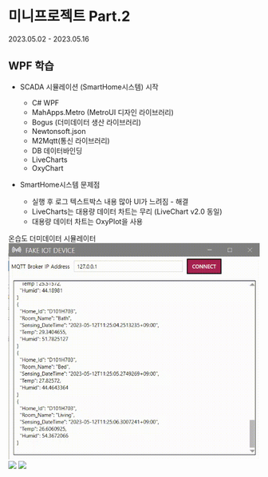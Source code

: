 # 미니프로젝트 Part.2
2023.05.02 - 2023.05.16

## WPF 학습
- SCADA 시뮬레이션 (SmartHome시스템) 시작
	- C# WPF
	- MahApps.Metro (MetroUI 디자인 라이브러리)
	- Bogus (더미데이터 생산 라이브러리)
	- Newtonsoft.json
	- M2Mqtt(통신 라이브러리)
	- DB 데이터바인딩
	- LiveCharts
	- OxyChart
	
- SmartHome시스템 문제점
	- 실행 후 로그 텍스트박스 내용 많아 UI가 느려짐 - 해결
	- LiveCharts는 대용량 데이터 차트는 무리 (LiveChart v2.0 동일)
	- 대용량 데이터 차트는 OxyPlot을 사용
	
온습도 더미데이터 시뮬레이터
<img src="https://raw.githubusercontent.com/kooweajeeI/miniprojects/main/Images/smarthome_publisher.gif" width="780"/>
<img src="https://raw.githubusercontent.com/kooweajeeI/miniprojects/main/Images/smarthomemonitor1.gif" width="780"/>
<img src="https://raw.githubusercontent.com/kooweajeeI/miniprojects/main/Images/smarthomemonitor2.png" width="780"/>
